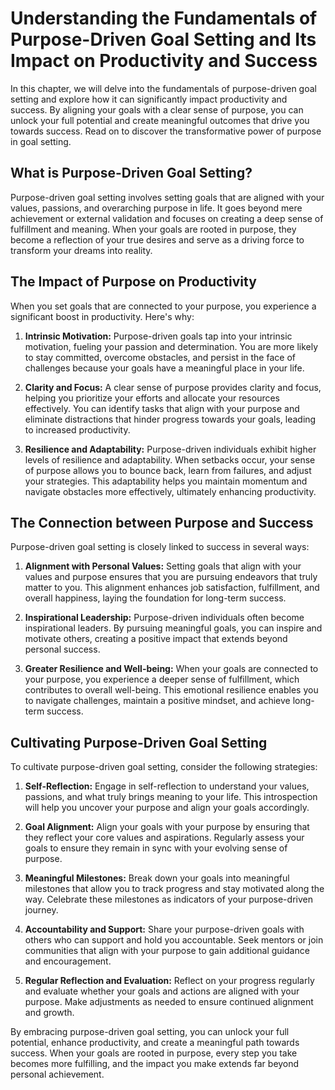 Understanding the Fundamentals of Purpose-Driven Goal Setting and Its Impact on Productivity and Success
===================================================================================================================

In this chapter, we will delve into the fundamentals of purpose-driven goal setting and explore how it can significantly impact productivity and success. By aligning your goals with a clear sense of purpose, you can unlock your full potential and create meaningful outcomes that drive you towards success. Read on to discover the transformative power of purpose in goal setting.

**What is Purpose-Driven Goal Setting?**
----------------------------------------

Purpose-driven goal setting involves setting goals that are aligned with your values, passions, and overarching purpose in life. It goes beyond mere achievement or external validation and focuses on creating a deep sense of fulfillment and meaning. When your goals are rooted in purpose, they become a reflection of your true desires and serve as a driving force to transform your dreams into reality.

**The Impact of Purpose on Productivity**
-----------------------------------------

When you set goals that are connected to your purpose, you experience a significant boost in productivity. Here's why:

1. **Intrinsic Motivation:** Purpose-driven goals tap into your intrinsic motivation, fueling your passion and determination. You are more likely to stay committed, overcome obstacles, and persist in the face of challenges because your goals have a meaningful place in your life.

2. **Clarity and Focus:** A clear sense of purpose provides clarity and focus, helping you prioritize your efforts and allocate your resources effectively. You can identify tasks that align with your purpose and eliminate distractions that hinder progress towards your goals, leading to increased productivity.

3. **Resilience and Adaptability:** Purpose-driven individuals exhibit higher levels of resilience and adaptability. When setbacks occur, your sense of purpose allows you to bounce back, learn from failures, and adjust your strategies. This adaptability helps you maintain momentum and navigate obstacles more effectively, ultimately enhancing productivity.

**The Connection between Purpose and Success**
----------------------------------------------

Purpose-driven goal setting is closely linked to success in several ways:

1. **Alignment with Personal Values:** Setting goals that align with your values and purpose ensures that you are pursuing endeavors that truly matter to you. This alignment enhances job satisfaction, fulfillment, and overall happiness, laying the foundation for long-term success.

2. **Inspirational Leadership:** Purpose-driven individuals often become inspirational leaders. By pursuing meaningful goals, you can inspire and motivate others, creating a positive impact that extends beyond personal success.

3. **Greater Resilience and Well-being:** When your goals are connected to your purpose, you experience a deeper sense of fulfillment, which contributes to overall well-being. This emotional resilience enables you to navigate challenges, maintain a positive mindset, and achieve long-term success.

**Cultivating Purpose-Driven Goal Setting**
-------------------------------------------

To cultivate purpose-driven goal setting, consider the following strategies:

1. **Self-Reflection:** Engage in self-reflection to understand your values, passions, and what truly brings meaning to your life. This introspection will help you uncover your purpose and align your goals accordingly.

2. **Goal Alignment:** Align your goals with your purpose by ensuring that they reflect your core values and aspirations. Regularly assess your goals to ensure they remain in sync with your evolving sense of purpose.

3. **Meaningful Milestones:** Break down your goals into meaningful milestones that allow you to track progress and stay motivated along the way. Celebrate these milestones as indicators of your purpose-driven journey.

4. **Accountability and Support:** Share your purpose-driven goals with others who can support and hold you accountable. Seek mentors or join communities that align with your purpose to gain additional guidance and encouragement.

5. **Regular Reflection and Evaluation:** Reflect on your progress regularly and evaluate whether your goals and actions are aligned with your purpose. Make adjustments as needed to ensure continued alignment and growth.

By embracing purpose-driven goal setting, you can unlock your full potential, enhance productivity, and create a meaningful path towards success. When your goals are rooted in purpose, every step you take becomes more fulfilling, and the impact you make extends far beyond personal achievement.
